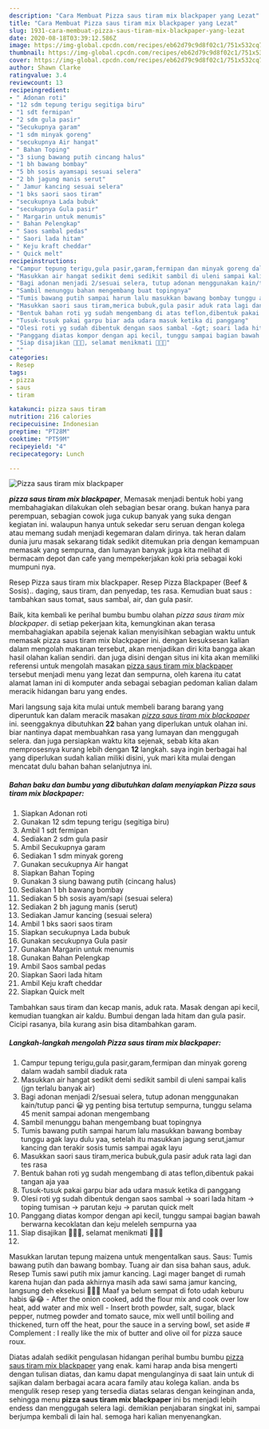 ```yaml
---
description: "Cara Membuat Pizza saus tiram mix blackpaper yang Lezat"
title: "Cara Membuat Pizza saus tiram mix blackpaper yang Lezat"
slug: 1931-cara-membuat-pizza-saus-tiram-mix-blackpaper-yang-lezat
date: 2020-08-18T03:39:12.586Z
image: https://img-global.cpcdn.com/recipes/eb62d79c9d8f02c1/751x532cq70/pizza-saus-tiram-mix-blackpaper-foto-resep-utama.jpg
thumbnail: https://img-global.cpcdn.com/recipes/eb62d79c9d8f02c1/751x532cq70/pizza-saus-tiram-mix-blackpaper-foto-resep-utama.jpg
cover: https://img-global.cpcdn.com/recipes/eb62d79c9d8f02c1/751x532cq70/pizza-saus-tiram-mix-blackpaper-foto-resep-utama.jpg
author: Shawn Clarke
ratingvalue: 3.4
reviewcount: 13
recipeingredient:
- " Adonan roti"
- "12 sdm tepung terigu segitiga biru"
- "1 sdt fermipan"
- "2 sdm gula pasir"
- "Secukupnya garam"
- "1 sdm minyak goreng"
- "secukupnya Air hangat"
- " Bahan Toping"
- "3 siung bawang putih cincang halus"
- "1 bh bawang bombay"
- "5 bh sosis ayamsapi sesuai selera"
- "2 bh jagung manis serut"
- " Jamur kancing sesuai selera"
- "1 bks saori saos tiram"
- "secukupnya Lada bubuk"
- "secukupnya Gula pasir"
- " Margarin untuk menumis"
- " Bahan Pelengkap"
- " Saos sambal pedas"
- " Saori lada hitam"
- " Keju kraft cheddar"
- " Quick melt"
recipeinstructions:
- "Campur tepung terigu,gula pasir,garam,fermipan dan minyak goreng dalam wadah sambil diaduk rata"
- "Masukkan air hangat sedikit demi sedikit sambil di uleni sampai kalis (jgn terlalu banyak air)"
- "Bagi adonan menjadi 2/sesuai selera, tutup adonan menggunakan kain/tutup panci 😀 yg penting bisa tertutup sempurna, tunggu selama 45 menit sampai adonan mengembang"
- "Sambil menunggu bahan mengembang buat topingnya"
- "Tumis bawang putih sampai harum lalu masukkan bawang bombay tunggu agak layu dulu yaa, setelah itu masukkan jagung serut,jamur kancing dan terakir sosis tumis sampai agak layu"
- "Masukkan saori saus tiram,merica bubuk,gula pasir aduk rata lagi dan tes rasa"
- "Bentuk bahan roti yg sudah mengembang di atas teflon,dibentuk pakai tangan aja yaa"
- "Tusuk-tusuk pakai garpu biar ada udara masuk ketika di panggang"
- "Olesi roti yg sudah dibentuk dengan saos sambal -&gt; soari lada hitam -&gt; toping tumisan -&gt; parutan keju -&gt; parutan quick melt"
- "Panggang diatas kompor dengan api kecil, tunggu sampai bagian bawah berwarna kecoklatan dan keju meleleh sempurna yaa"
- "Siap disajikan 🙂🙂🙂, selamat menikmati 🙂🙂🙂"
- ""
categories:
- Resep
tags:
- pizza
- saus
- tiram

katakunci: pizza saus tiram 
nutrition: 216 calories
recipecuisine: Indonesian
preptime: "PT28M"
cooktime: "PT59M"
recipeyield: "4"
recipecategory: Lunch

---
```



![Pizza saus tiram mix blackpaper](https://img-global.cpcdn.com/recipes/eb62d79c9d8f02c1/751x532cq70/pizza-saus-tiram-mix-blackpaper-foto-resep-utama.jpg)

<b><i>pizza saus tiram mix blackpaper</i></b>, Memasak menjadi bentuk hobi yang membahagiakan dilakukan oleh sebagian besar orang. bukan hanya para perempuan, sebagian cowok juga cukup banyak yang suka dengan kegiatan ini. walaupun hanya untuk sekedar seru seruan dengan kolega atau memang sudah menjadi kegemaran dalam dirinya. tak heran dalam dunia juru masak sekarang tidak sedikit ditemukan pria dengan kemampuan memasak yang sempurna, dan lumayan banyak juga kita melihat di bermacam depot dan cafe yang mempekerjakan koki pria sebagai koki mumpuni nya.

Resep Pizza saus tiram mix blackpaper. Resep Pizza Blackpaper (Beef &amp; Sosis).. daging, saus tiram, dan penyedap, tes rasa. Kemudian buat saus : tambahkan saus tomat, saus sambal, air, dan gula pasir.

Baik, kita kembali ke perihal bumbu bumbu olahan <i>pizza saus tiram mix blackpaper</i>. di setiap pekerjaan kita, kemungkinan akan terasa membahagiakan apabila sejenak kalian menyisihkan sebagian waktu untuk memasak pizza saus tiram mix blackpaper ini. dengan kesuksesan kalian dalam mengolah makanan tersebut, akan menjadikan diri kita bangga akan hasil olahan kalian sendiri. dan juga disini dengan situs ini kita akan memiliki referensi untuk mengolah masakan <u>pizza saus tiram mix blackpaper</u> tersebut menjadi menu yang lezat dan sempurna, oleh karena itu catat alamat laman ini di komputer anda sebagai sebagian pedoman kalian dalam meracik hidangan baru yang endes.


Mari langsung saja kita mulai untuk membeli barang barang yang diperuntuk kan dalam meracik masakan <u><i>pizza saus tiram mix blackpaper</i></u> ini. seenggaknya dibutuhkan <b>22</b> bahan yang diperlukan untuk olahan ini. biar nantinya dapat membuahkan rasa yang lumayan dan menggugah selera. dan juga persiapkan waktu kita sejenak, sebab kita akan memprosesnya kurang lebih dengan <b>12</b> langkah. saya ingin berbagai hal yang diperlukan sudah kalian miliki disini, yuk mari kita mulai dengan mencatat dulu bahan bahan selanjutnya ini.

<!--inarticleads1-->

##### Bahan baku dan bumbu yang dibutuhkan dalam menyiapkan Pizza saus tiram mix blackpaper:

1. Siapkan  Adonan roti
1. Gunakan 12 sdm tepung terigu (segitiga biru)
1. Ambil 1 sdt fermipan
1. Sediakan 2 sdm gula pasir
1. Ambil Secukupnya garam
1. Sediakan 1 sdm minyak goreng
1. Gunakan secukupnya Air hangat
1. Siapkan  Bahan Toping
1. Gunakan 3 siung bawang putih (cincang halus)
1. Sediakan 1 bh bawang bombay
1. Sediakan 5 bh sosis ayam/sapi (sesuai selera)
1. Sediakan 2 bh jagung manis (serut)
1. Sediakan  Jamur kancing (sesuai selera)
1. Ambil 1 bks saori saos tiram
1. Siapkan secukupnya Lada bubuk
1. Gunakan secukupnya Gula pasir
1. Gunakan  Margarin untuk menumis
1. Gunakan  Bahan Pelengkap
1. Ambil  Saos sambal pedas
1. Siapkan  Saori lada hitam
1. Ambil  Keju kraft cheddar
1. Siapkan  Quick melt


Tambahkan saus tiram dan kecap manis, aduk rata. Masak dengan api kecil, kemudian tuangkan air kaldu. Bumbui dengan lada hitam dan gula pasir. Cicipi rasanya, bila kurang asin bisa ditambahkan garam. 

<!--inarticleads2-->

##### Langkah-langkah mengolah Pizza saus tiram mix blackpaper:

1. Campur tepung terigu,gula pasir,garam,fermipan dan minyak goreng dalam wadah sambil diaduk rata
1. Masukkan air hangat sedikit demi sedikit sambil di uleni sampai kalis (jgn terlalu banyak air)
1. Bagi adonan menjadi 2/sesuai selera, tutup adonan menggunakan kain/tutup panci 😀 yg penting bisa tertutup sempurna, tunggu selama 45 menit sampai adonan mengembang
1. Sambil menunggu bahan mengembang buat topingnya
1. Tumis bawang putih sampai harum lalu masukkan bawang bombay tunggu agak layu dulu yaa, setelah itu masukkan jagung serut,jamur kancing dan terakir sosis tumis sampai agak layu
1. Masukkan saori saus tiram,merica bubuk,gula pasir aduk rata lagi dan tes rasa
1. Bentuk bahan roti yg sudah mengembang di atas teflon,dibentuk pakai tangan aja yaa
1. Tusuk-tusuk pakai garpu biar ada udara masuk ketika di panggang
1. Olesi roti yg sudah dibentuk dengan saos sambal -&gt; soari lada hitam -&gt; toping tumisan -&gt; parutan keju -&gt; parutan quick melt
1. Panggang diatas kompor dengan api kecil, tunggu sampai bagian bawah berwarna kecoklatan dan keju meleleh sempurna yaa
1. Siap disajikan 🙂🙂🙂, selamat menikmati 🙂🙂🙂
1. 


Masukkan larutan tepung maizena untuk mengentalkan saus. Saus: Tumis bawang putih dan bawang bombay. Tuang air dan sisa bahan saus, aduk. Resep Tumis sawi putih mix jamur kancing. Lagi mager banget di rumah karena hujan dan pada akhirnya masih ada sawi sama jamur kancing, langsung deh eksekusi 🤭🤭🤭 Maaf ya belum sempat di foto udah keburu habis 😀😂 - After the onion cooked, add the flour mix and cook over low heat, add water and mix well - Insert broth powder, salt, sugar, black pepper, nutmeg powder and tomato sauce, mix well until boiling and thickened, turn off the heat, pour the sauce in a serving bowl, set aside # Complement : I really like the mix of butter and olive oil for pizza sauce roux. 

Diatas adalah sedikit pengulasan hidangan perihal bumbu bumbu <u>pizza saus tiram mix blackpaper</u> yang enak. kami harap anda bisa mengerti dengan tulisan diatas, dan kamu dapat mengulanginya di saat lain untuk di sajikan dalam berbagai acara acara family atau kolega kalian. anda bs mengulik resep resep yang tersedia diatas selaras dengan keinginan anda, sehingga menu <b>pizza saus tiram mix blackpaper</b> ini bs menjadi lebih endess dan menggugah selera lagi. demikian penjabaran singkat ini, sampai berjumpa kembali di lain hal. semoga hari kalian menyenangkan.
